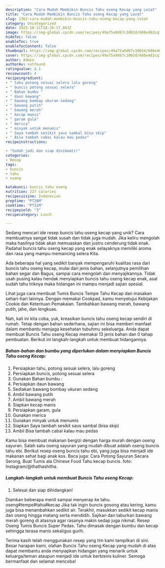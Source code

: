 ```yaml
---
description: "Cara Mudah Membikin Buncis Tahu oseng Kecap yang Lezat"
title: "Cara Mudah Membikin Buncis Tahu oseng Kecap yang Lezat"
slug: 1363-cara-mudah-membikin-buncis-tahu-oseng-kecap-yang-lezat
category: Uncategorized
date: 2022-10-21T18:39:17.843Z
image: https://img-global.cpcdn.com/recipes/49a75a9d67c1002d/680x482cq70/buncis-tahu-oseng-kecap-foto-resep-utama.jpg
hideToc: false
enableToc: true
enableTocContent: false
thumbnail: https://img-global.cpcdn.com/recipes/49a75a9d67c1002d/680x482cq70/buncis-tahu-oseng-kecap-foto-resep-utama.jpg
cover: https://img-global.cpcdn.com/recipes/49a75a9d67c1002d/680x482cq70/buncis-tahu-oseng-kecap-foto-resep-utama.jpg
author: Admin
authorAv: notfound
ratingvalue: 4.1
reviewcount: 4
recipeingredient:
- " tahu potong sesuai selera lalu goreng"
- " buncis potong sesuai selera"
- " Bahan bumbu "
- " daun bawang"
- " bawang bombay ukuran sedang"
- " bawang putih"
- " bawang merah"
- " kecap manis"
- " garam gula"
- " merica"
- " minyak untuk menumis"
- " Saya tambah sesikit saus sambal bisa skip"
- " Bisa tambah cabai kalau mau pedas"
recipeinstructions:

- "Sudah jadi dan siap dinikmati!"
categories:
- Resep
tags:
- buncis
- tahu
- oseng

katakunci: buncis tahu oseng 
nutrition: 227 calories
recipecuisine: Indonesian
preptime: "PT26M"
cooktime: "PT31M"
recipeyield: "3"
recipecategory: Lunch

---
```





Sedang mencari ide resep buncis tahu oseng kecap yang unik? Cara membuatnya sangat tidak susah dan tidak juga mudah. Jika keliru mengolah maka hasilnya tidak akan memuaskan dan justru cenderung tidak enak. Padahal buncis tahu oseng kecap yang enak selayaknya memiliki aroma dan rasa yang mampu memancing selera Kita.





Ada beberapa hal yang sedikit banyak mempengaruhi kualitas rasa dari buncis tahu oseng kecap, mulai dari jenis bahan, selanjutnya pemilihan bahan segar dan Bagus, sampai cara mengolah dan menyajikannya. Tidak usah pusing kalau hendak menyiapkan buncis tahu oseng kecap enak,      asal sudah tahu triknya maka hidangan ini mampu menjadi sajian spesial.














Lihat juga cara membuat Tumis Buncis Tempe Tahu Kecap dan masakan sehari-hari lainnya. Dengan memakai Cookpad, kamu menyetujui Kebijakan Cookie dan Ketentuan Pemakaian. Tambahkan bawang merah, bawang putih, jahe, dan lengkuas.






Nah, kali ini kita coba, yuk, kreasikan buncis tahu oseng kecap sendiri di rumah. Tetap dengan bahan sederhana, sajian ini bisa memberi manfaat dalam membantu menjaga kesehatan tubuhmu sekeluarga. Anda dapat membuat Buncis Tahu oseng Kecap memakai 13 jenis bahan dan 0 tahap pembuatan. Berikut ini langkah-langkah untuk membuat hidangannya.

<!--inarticleads1-->

##### Bahan-bahan dan bumbu yang diperlukan dalam menyiapkan Buncis Tahu oseng Kecap:

1. Persiapkan  tahu, potong sesuai selera, lalu goreng
1. Persiapkan  buncis, potong sesuai selera
1. Gunakan  Bahan bumbu :
1. Persiapkan  daun bawang
1. Sediakan  bawang bombay ukuran sedang
1. Ambil  bawang putih
1. Ambil  bawang merah
1. Siapkan  kecap manis
1. Persiapkan  garam, gula
1. Gunakan  merica
1. Gunakan  minyak untuk menumis
1. Siapkan  Saya tambah sesikit saus sambal (bisa skip)
1. Ambil  Bisa tambah cabai kalau mau pedas


Kamu bisa membuat makanan bergizi dengan harga murah dengan oseng sayuran. Salah satu oseng sayuran yang mudah dibuat adalah oseng buncis tahu ebi. Berikut resep oseng buncis tahu ebi, yang juga bisa menjadi ide makanan sehat bagi anak kos. Baca juga: Cara Potong Sayuran Secara Serong, Buat Tumis ala Chinese Food Tahu kecap buncis. foto: Instagram/@thathashitha. 

<!--inarticleads2-->

##### Langkah-langkah untuk membuat Buncis Tahu oseng Kecap:


1. Selesai dan siap dihidangkan!

Diamkan beberapa menit sampai menyerap ke tahu. oseng#tempe#tahu#kecap Jika tak ingin buncis gosong atau kering, kamu juga bisa menambahkan sedikit air. Terakhir, masukkan sedikit kecap manis dan oseng hingga matang serta mendidih. Sajikan dan taburkan bawang merah goreng di atasnya agar rasanya makin sedap juga nikmat. Resep Oseng Tumis Buncis Super Pedas. Tahu dimasak dengan bumbu dan kecap sehingga terasa manis sekaligus gurih. 

Terima kasih telah menggunakan resep yang tim kami tampilkan di sini. Besar harapan kami, olahan Buncis Tahu oseng Kecap yang mudah di atas dapat membantu anda menyiapkan hidangan yang menarik untuk keluarga/teman ataupun menjadi ide untuk berbisnis kuliner. Semoga bermanfaat dan selamat mencoba!
